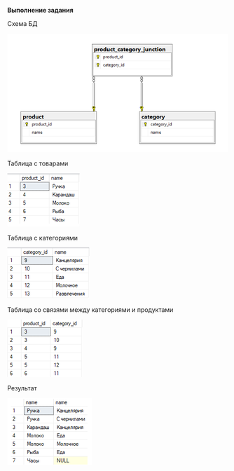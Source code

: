 **Выполнение задания**

Схема БД

![товары](Images/Схема.png)

Таблица с товарами

![товары](Images/Товары.png)

Таблица с категориями

![Категории](Images/Категории.png)

Таблица со связями между категориями и продуктами

![Категории и продукты](Images/Связка%20товары%20и%20категории.png)

Результат

![товары](Images/Результат.png)
